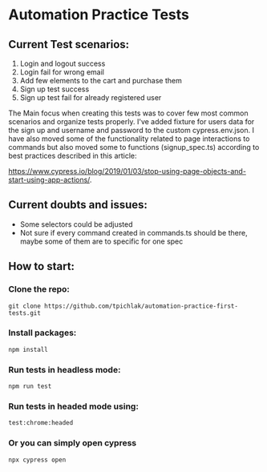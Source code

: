 # Automation Practice Tests

## Current Test scenarios:

1. Login and logout success
1. Login fail for wrong email
1. Add few elements to the cart and purchase them
1. Sign up test success
1. Sign up test fail for already registered user

The Main focus when creating this tests was to cover few most common scenarios and organize tests properly. I've added fixture for users data for the sign up and username and password to the custom cypress.env.json. I have also moved some of the functionality related to page interactions to commands but also moved some to functions (signup_spec.ts) according to best practices described in this article:

https://www.cypress.io/blog/2019/01/03/stop-using-page-objects-and-start-using-app-actions/.

## Current doubts and issues:

- Some selectors could be adjusted
- Not sure if every command created in commands.ts should be there, maybe some of them are to specific for one spec

## How to start:

### Clone the repo:

```
git clone https://github.com/tpichlak/automation-practice-first-tests.git

```

### Install packages:

```
npm install
```

### Run tests in headless mode:

```
npm run test
```

### Run tests in headed mode using:

```
test:chrome:headed
```

### Or you can simply open cypress

```
npx cypress open
```
